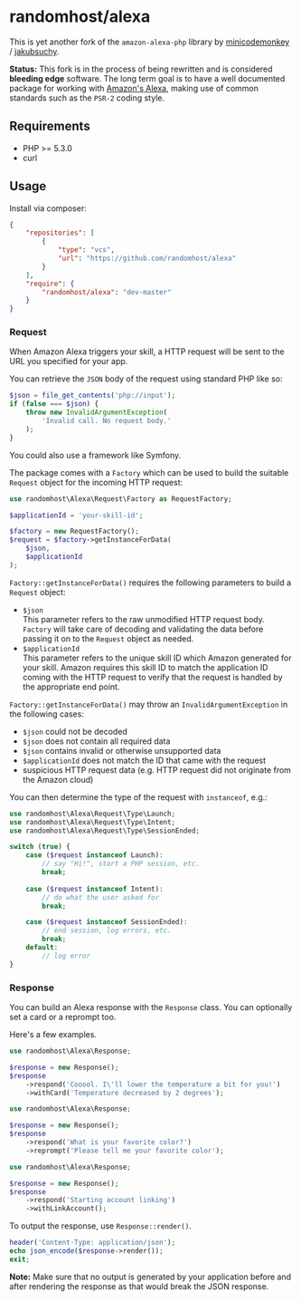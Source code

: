 randomhost/alexa
================

This is yet another fork of the `amazon-alexa-php` library by [minicodemonkey][1] / [jakubsuchy][2].

**Status:** This fork is in the process of being rewritten and is considered **bleeding edge**
software. The long term goal is to have a well documented package for working with [Amazon's Alexa][3],
making use of common standards such as the `PSR-2` coding style.

## Requirements

* PHP >= 5.3.0
* curl

## Usage

Install via composer: 
```json
{
    "repositories": [
        {
            "type": "vcs",
            "url": "https://github.com/randomhost/alexa"
        }
    ],
    "require": {
        "randomhost/alexa": "dev-master"
    }
}
```

### Request

When Amazon Alexa triggers your skill, a HTTP request will be sent to the URL you specified for
your app.

You can retrieve the `JSON` body of the request using standard PHP like so:

```php
$json = file_get_contents('php://input');
if (false === $json) {
    throw new InvalidArgumentException(
        'Invalid call. No request body.'
    );
}
```

You could also use a framework like Symfony.

The package comes with a `Factory` which can be used to build the suitable `Request` object for the
incoming HTTP request:

```php
use randomhost\Alexa\Request\Factory as RequestFactory;

$applicationId = 'your-skill-id';

$factory = new RequestFactory();
$request = $factory->getInstanceForData(
    $json,
    $applicationId
);
```

`Factory::getInstanceForData()` requires the following parameters to build a `Request` object:

* `$json`  
  This parameter refers to the raw unmodified HTTP request body. `Factory` will take care of
  decoding and validating the data before passing it on to the `Request` object as needed.
* `$applicationId`  
   This parameter refers to the unique skill ID which Amazon generated for your skill. Amazon
   requires this skill ID to match the application ID coming with the HTTP request to verify that
   the request is handled by the appropriate end point.

`Factory::getInstanceForData()` may throw an `InvalidArgumentException` in the following cases:

* `$json` could not be decoded
* `$json` does not contain all required data
* `$json` contains invalid or otherwise unsupported data
* `$applicationId` does not match the ID that came with the request
* suspicious HTTP request data (e.g. HTTP request did not originate from the Amazon cloud) 

You can then determine the type of the request with `instanceof`, e.g.:

```php
use randomhost\Alexa\Request\Type\Launch;
use randomhost\Alexa\Request\Type\Intent;
use randomhost\Alexa\Request\Type\SessionEnded;

switch (true) {
    case ($request instanceof Launch):
        // say "Hi!", start a PHP session, etc.
        break;
        
    case ($request instanceof Intent):
        // do what the user asked for
        break;

    case ($request instanceof SessionEnded):
        // end session, log errors, etc.
        break;
    default:
        // log error
}
```

### Response

You can build an Alexa response with the `Response` class. You can optionally set a card or a
reprompt too.

Here's a few examples.

```php
use randomhost\Alexa\Response;

$response = new Response();
$response
    ->respond('Cooool. I\'ll lower the temperature a bit for you!')
    ->withCard('Temperature decreased by 2 degrees');
```

```php
use randomhost\Alexa\Response;

$response = new Response();
$response
    ->respond('What is your favorite color?')
    ->reprompt('Please tell me your favorite color');
```

```php
use randomhost\Alexa\Response;

$response = new Response();
$response
    ->respond('Starting account linking')
    ->withLinkAccount();
```

To output the response, use `Response::render()`.

```php
header('Content-Type: application/json');
echo json_encode($response->render());
exit;
```

**Note:** Make sure that no output is generated by your application before and after rendering the
response as that would break the JSON response.


[1]: https://github.com/MiniCodeMonkey
[2]: https://github.com/jakubsuchy
[3]: https://www.amazon.com/alexa
